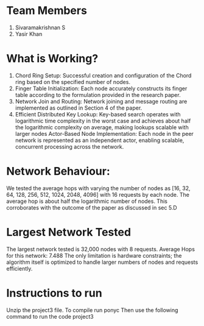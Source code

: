 # Team Members
1) Sivaramakrishnan S
2) Yasir Khan

# What is Working?
1) Chord Ring Setup: Successful creation and configuration of the Chord ring based on the specified number of nodes.
2) Finger Table Initialization: Each node accurately constructs its finger table according to the formulation provided in the research paper.
3) Network Join and Routing: Network joining and message routing are implemented as outlined in Section 4 of the paper.
4) Efficient Distributed Key Lookup: Key-based search operates with logarithmic time complexity in the worst case and achieves about half the logarithmic complexity on average, making lookups scalable with larger nodes
Actor-Based Node Implementation: Each node in the peer network is represented as an independent actor, enabling scalable, concurrent processing across the network.

# Network Behaviour:
We tested the average hops with varying the number of nodes as [16, 32, 64, 128, 256, 512, 1024, 2048, 4096] with 16 requests by each node.
The average hop is about half the logarithmic number of nodes. 
This corroborates with the outcome of the paper as discussed in sec 5.D


# Largest Network Tested
The largest network tested is 32,000 nodes with 8 requests. 
Average Hops for this network: 7.488
The only limitation is hardware constraints; the algorithm itself is optimized to handle larger numbers of nodes and requests efficiently.

# Instructions to run
Unzip the project3 file.
To compile run ponyc 
Then use the following command to run the code
project3 <number of nodes> <number of requests>
